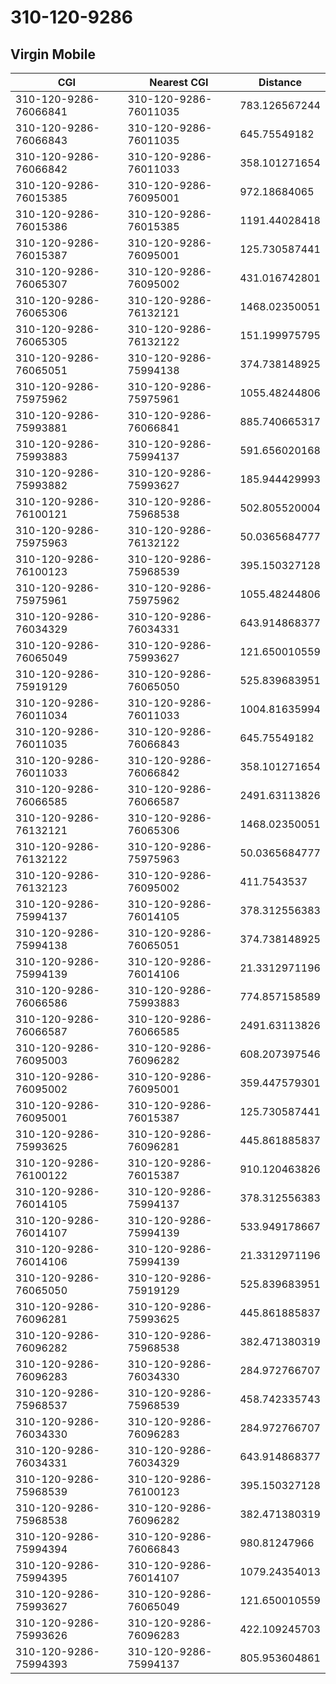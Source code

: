 # 310-120-9286
## Virgin Mobile


| CGI | Nearest CGI | Distance |
|-----|-------------|----------|
| 310-120-9286-76066841 | 310-120-9286-76011035 | 783.126567244 |
| 310-120-9286-76066843 | 310-120-9286-76011035 | 645.75549182 |
| 310-120-9286-76066842 | 310-120-9286-76011033 | 358.101271654 |
| 310-120-9286-76015385 | 310-120-9286-76095001 | 972.18684065 |
| 310-120-9286-76015386 | 310-120-9286-76015385 | 1191.44028418 |
| 310-120-9286-76015387 | 310-120-9286-76095001 | 125.730587441 |
| 310-120-9286-76065307 | 310-120-9286-76095002 | 431.016742801 |
| 310-120-9286-76065306 | 310-120-9286-76132121 | 1468.02350051 |
| 310-120-9286-76065305 | 310-120-9286-76132122 | 151.199975795 |
| 310-120-9286-76065051 | 310-120-9286-75994138 | 374.738148925 |
| 310-120-9286-75975962 | 310-120-9286-75975961 | 1055.48244806 |
| 310-120-9286-75993881 | 310-120-9286-76066841 | 885.740665317 |
| 310-120-9286-75993883 | 310-120-9286-75994137 | 591.656020168 |
| 310-120-9286-75993882 | 310-120-9286-75993627 | 185.944429993 |
| 310-120-9286-76100121 | 310-120-9286-75968538 | 502.805520004 |
| 310-120-9286-75975963 | 310-120-9286-76132122 | 50.0365684777 |
| 310-120-9286-76100123 | 310-120-9286-75968539 | 395.150327128 |
| 310-120-9286-75975961 | 310-120-9286-75975962 | 1055.48244806 |
| 310-120-9286-76034329 | 310-120-9286-76034331 | 643.914868377 |
| 310-120-9286-76065049 | 310-120-9286-75993627 | 121.650010559 |
| 310-120-9286-75919129 | 310-120-9286-76065050 | 525.839683951 |
| 310-120-9286-76011034 | 310-120-9286-76011033 | 1004.81635994 |
| 310-120-9286-76011035 | 310-120-9286-76066843 | 645.75549182 |
| 310-120-9286-76011033 | 310-120-9286-76066842 | 358.101271654 |
| 310-120-9286-76066585 | 310-120-9286-76066587 | 2491.63113826 |
| 310-120-9286-76132121 | 310-120-9286-76065306 | 1468.02350051 |
| 310-120-9286-76132122 | 310-120-9286-75975963 | 50.0365684777 |
| 310-120-9286-76132123 | 310-120-9286-76095002 | 411.7543537 |
| 310-120-9286-75994137 | 310-120-9286-76014105 | 378.312556383 |
| 310-120-9286-75994138 | 310-120-9286-76065051 | 374.738148925 |
| 310-120-9286-75994139 | 310-120-9286-76014106 | 21.3312971196 |
| 310-120-9286-76066586 | 310-120-9286-75993883 | 774.857158589 |
| 310-120-9286-76066587 | 310-120-9286-76066585 | 2491.63113826 |
| 310-120-9286-76095003 | 310-120-9286-76096282 | 608.207397546 |
| 310-120-9286-76095002 | 310-120-9286-76095001 | 359.447579301 |
| 310-120-9286-76095001 | 310-120-9286-76015387 | 125.730587441 |
| 310-120-9286-75993625 | 310-120-9286-76096281 | 445.861885837 |
| 310-120-9286-76100122 | 310-120-9286-76015387 | 910.120463826 |
| 310-120-9286-76014105 | 310-120-9286-75994137 | 378.312556383 |
| 310-120-9286-76014107 | 310-120-9286-75994139 | 533.949178667 |
| 310-120-9286-76014106 | 310-120-9286-75994139 | 21.3312971196 |
| 310-120-9286-76065050 | 310-120-9286-75919129 | 525.839683951 |
| 310-120-9286-76096281 | 310-120-9286-75993625 | 445.861885837 |
| 310-120-9286-76096282 | 310-120-9286-75968538 | 382.471380319 |
| 310-120-9286-76096283 | 310-120-9286-76034330 | 284.972766707 |
| 310-120-9286-75968537 | 310-120-9286-75968539 | 458.742335743 |
| 310-120-9286-76034330 | 310-120-9286-76096283 | 284.972766707 |
| 310-120-9286-76034331 | 310-120-9286-76034329 | 643.914868377 |
| 310-120-9286-75968539 | 310-120-9286-76100123 | 395.150327128 |
| 310-120-9286-75968538 | 310-120-9286-76096282 | 382.471380319 |
| 310-120-9286-75994394 | 310-120-9286-76066843 | 980.81247966 |
| 310-120-9286-75994395 | 310-120-9286-76014107 | 1079.24354013 |
| 310-120-9286-75993627 | 310-120-9286-76065049 | 121.650010559 |
| 310-120-9286-75993626 | 310-120-9286-76096283 | 422.109245703 |
| 310-120-9286-75994393 | 310-120-9286-75994137 | 805.953604861 |
